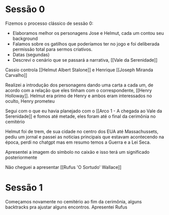 # Sessão 0 
Fizemos o processo clássico de sessão 0:
- Elaboramos melhor os personagens Jose e Helmut, cada um contou seu background
- Falamos sobre os gatilhos que poderíamos ter no jogo e foi deliberada permissão total para sermos criativos.
- Datas (segundas)
- Descrevi o cenário que se passará a narrativa, [[Vale da Serenidade]]

Cassio controla [[Helmut Albert Stalone]] e Henrique [[Joseph Miranda Carvalho]]

Realizei a introdução dos personagens dando uma carta a cada um, de acordo com a relação que eles tinham com o correspondente, [[Henry Holloway]]. Helmut era primo de Henry e ambos eram interessados no oculto, Henry prometeu

Segui com o que eu havia planejado com o [[Arco 1 - A chegada ao Vale da Serenidade]]
e fomos até metade, eles foram até o final da cerimônia no cemitério

Helmut foi de trem, de sua cidade no centro dos EUA até Massachussets, pediu um jornal e passei as noticias principais que estavam acontecendo na época, perdi no chatgpt mas em resumo temos a Guerra e a Lei Seca.

Apresentei a imagem do símbolo no caixão e isso terá um significado posteriormente

Não cheguei a apresentar [[Rufus 'O Sortudo' Wallace]]
# Sessão 1
Começamos novamente no cemitério ao fim da cerimônia, alguns backtracks pra ajustar alguns encontros. Apresentei Rufus
